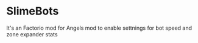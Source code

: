 # SlimeBots
It's an Factorio mod for Angels mod to enable settnings for bot speed and zone expander stats
